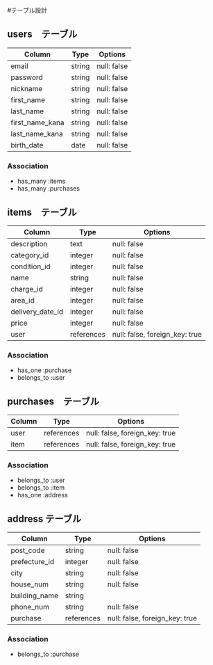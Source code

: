 
#テーブル設計

## users　テーブル

| Column          | Type   | Options     | 
| --------------- | ------ | ----------- | 
| email           | string | null: false | 
| password        | string | null: false | 
| nickname        | string | null: false | 
| first_name      | string | null: false | 
| last_name       | string | null: false | 
| first_name_kana | string | null: false | 
| last_name_kana  | string | null: false |
| birth_date      |  date  | null: false |


### Association
 - has_many :items
 - has_many :purchases

## items　テーブル

| Column           | Type       | Options                       | 
| ---------------- | ---------- | ----------------------------- | 
| description      | text      | null: false                    | 
| category_id      | integer   | null: false                    | 
| condition_id     | integer   | null: false                    | 
| name             | string    | null: false                    |
| charge_id        | integer   | null: false                    | 
| area_id          | integer   | null: false                    | 
| delivery_date_id | integer   | null: false                    |
| price            | integer   | null: false                    |
| user             | references| null: false, foreign_key: true |

### Association
 - has_one :purchase
 - belongs_to :user

## purchases　テーブル

| Column | Type       | Options                        | 
| ------ | ---------- | ------------------------------ | 
| user   | references | null: false, foreign_key: true | 
| item   | references | null: false, foreign_key: true | 

### Association
  - belongs_to :user
  - belongs_to :item
  - has_one :address

## address テーブル

| Column        | Type       | Options                        | 
| ------------- | ---------- | ------------------------------ | 
| post_code     | string     | null: false                    |  
| prefecture_id | integer    | null: false                    |
| city          | string     | null: false                    |
| house_num     | string     | null: false                    |
| building_name | string     |                                |
| phone_num     | string     | null: false                    |
| purchase      | references | null: false, foreign_key: true |

### Association
  - belongs_to :purchase